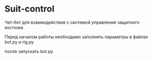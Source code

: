 # Suit-control
Чат-бот для взаимодействия с системой управления защитного костюма

Перед началом работы необходимо заполнить параметры в файлах bot.py и rig.py

после запускать bot.py
